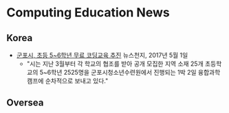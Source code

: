 # Computing Education News

## Korea
* [군포시, 초등 5~6학년 무료 코딩교육 추진](http://www.newscj.com/news/articleView.html?idxno=421619) 뉴스천지, 2017년 5월 1일
  - "시는 지난 3월부터 각 학교의 협조를 받아 공개 모집한 지역 소재 25개 초등학교의 5~6학년 2525명을 군포시청소년수련원에서 진행되는 1박 2일 융합과학 캠프에 순차적으로 보내고 있다."

## Oversea
